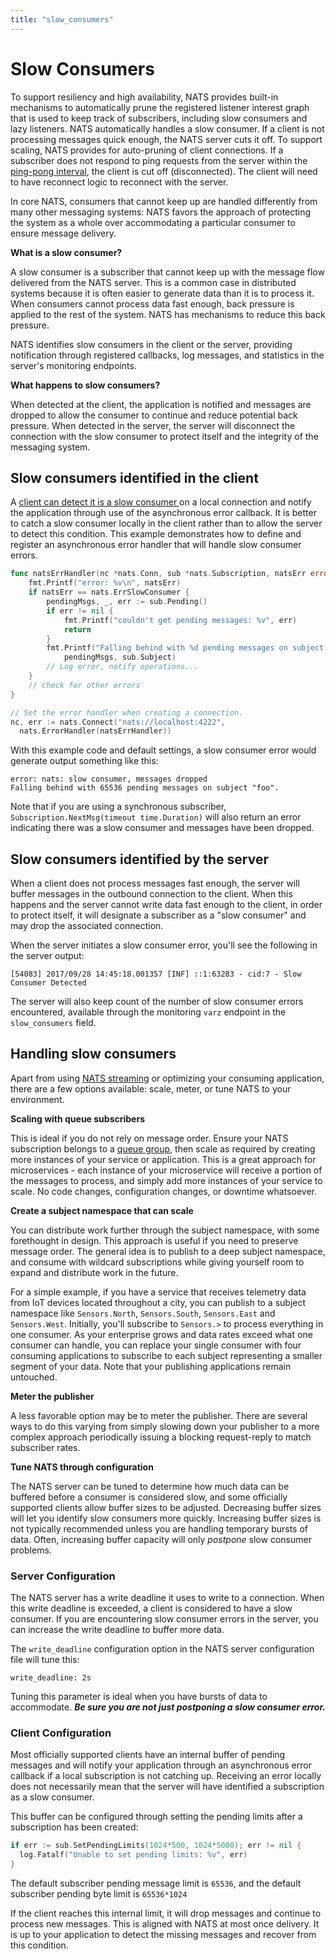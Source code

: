 ```yaml
---
title: "slow_consumers"
---
```

# Slow Consumers

To support resiliency and high availability, NATS provides built-in mechanisms to automatically prune the registered listener interest graph that is used to keep track of subscribers, including slow consumers and lazy listeners. NATS automatically handles a slow consumer. If a client is not processing messages quick enough, the NATS server cuts it off. To support scaling, NATS provides for auto-pruning of client connections. If a subscriber does not respond to ping requests from the server within the [ping-pong interval](../../reference/nats-protocol/nats-protocol/#PINGPONG), the client is cut off (disconnected). The client will need to have reconnect logic to reconnect with the server.

In core NATS, consumers that cannot keep up are handled differently from many other messaging systems: NATS favors the approach of protecting the system as a whole over accommodating a particular consumer to ensure message delivery.

**What is a slow consumer?**

A slow consumer is a subscriber that cannot keep up with the message flow delivered from the NATS server. This is a common case in distributed systems because it is often easier to generate data than it is to process it. When consumers cannot process data fast enough, back pressure is applied to the rest of the system. NATS has mechanisms to reduce this back pressure.

NATS identifies slow consumers in the client or the server, providing notification through registered callbacks, log messages, and statistics in the server's monitoring endpoints.

**What happens to slow consumers?**

When detected at the client, the application is notified and messages are dropped to allow the consumer to continue and reduce potential back pressure. When detected in the server, the server will disconnect the connection with the slow consumer to protect itself and the integrity of the messaging system.

## Slow consumers identified in the client

A [client can detect it is a slow consumer ](../../using-nats/developing-with-nats/events/slow.md#detect-a-slow-consumer-and-check-for-dropped-messages)on a local connection and notify the application through use of the asynchronous error callback. It is better to catch a slow consumer locally in the client rather than to allow the server to detect this condition. This example demonstrates how to define and register an asynchronous error handler that will handle slow consumer errors.

```go
func natsErrHandler(nc *nats.Conn, sub *nats.Subscription, natsErr error) {
    fmt.Printf("error: %v\n", natsErr)
    if natsErr == nats.ErrSlowConsumer {
        pendingMsgs, _, err := sub.Pending()
        if err != nil {
            fmt.Printf("couldn't get pending messages: %v", err)
            return
        }
        fmt.Printf("Falling behind with %d pending messages on subject %q.\n",
            pendingMsgs, sub.Subject)
        // Log error, notify operations...
    }
    // check for other errors
}

// Set the error handler when creating a connection.
nc, err := nats.Connect("nats://localhost:4222",
  nats.ErrorHandler(natsErrHandler))
```

With this example code and default settings, a slow consumer error would generate output something like this:

```
error: nats: slow consumer, messages dropped
Falling behind with 65536 pending messages on subject "foo".
```

Note that if you are using a synchronous subscriber, `Subscription.NextMsg(timeout time.Duration)` will also return an error indicating there was a slow consumer and messages have been dropped.

## Slow consumers identified by the server

When a client does not process messages fast enough, the server will buffer messages in the outbound connection to the client. When this happens and the server cannot write data fast enough to the client, in order to protect itself, it will designate a subscriber as a "slow consumer" and may drop the associated connection.

When the server initiates a slow consumer error, you'll see the following in the server output:

```
[54083] 2017/09/28 14:45:18.001357 [INF] ::1:63283 - cid:7 - Slow Consumer Detected
```

The server will also keep count of the number of slow consumer errors encountered, available through the monitoring `varz` endpoint in the `slow_consumers` field.

## Handling slow consumers

Apart from using [NATS streaming](broken-reference) or optimizing your consuming application, there are a few options available: scale, meter, or tune NATS to your environment.

**Scaling with queue subscribers**

This is ideal if you do not rely on message order. Ensure your NATS subscription belongs to a [queue group](../../nats-concepts/core-nats/queue-groups/queue.md), then scale as required by creating more instances of your service or application. This is a great approach for microservices - each instance of your microservice will receive a portion of the messages to process, and simply add more instances of your service to scale. No code changes, configuration changes, or downtime whatsoever.

**Create a subject namespace that can scale**

You can distribute work further through the subject namespace, with some forethought in design. This approach is useful if you need to preserve message order. The general idea is to publish to a deep subject namespace, and consume with wildcard subscriptions while giving yourself room to expand and distribute work in the future.

For a simple example, if you have a service that receives telemetry data from IoT devices located throughout a city, you can publish to a subject namespace like `Sensors.North`, `Sensors.South`, `Sensors.East` and `Sensors.West`. Initially, you'll subscribe to `Sensors.>` to process everything in one consumer. As your enterprise grows and data rates exceed what one consumer can handle, you can replace your single consumer with four consuming applications to subscribe to each subject representing a smaller segment of your data. Note that your publishing applications remain untouched.

**Meter the publisher**

A less favorable option may be to meter the publisher. There are several ways to do this varying from simply slowing down your publisher to a more complex approach periodically issuing a blocking request-reply to match subscriber rates.

**Tune NATS through configuration**

The NATS server can be tuned to determine how much data can be buffered before a consumer is considered slow, and some officially supported clients allow buffer sizes to be adjusted. Decreasing buffer sizes will let you identify slow consumers more quickly. Increasing buffer sizes is not typically recommended unless you are handling temporary bursts of data. Often, increasing buffer capacity will only _postpone_ slow consumer problems.

### Server Configuration

The NATS server has a write deadline it uses to write to a connection. When this write deadline is exceeded, a client is considered to have a slow consumer. If you are encountering slow consumer errors in the server, you can increase the write deadline to buffer more data.

The `write_deadline` configuration option in the NATS server configuration file will tune this:

```
write_deadline: 2s
```

Tuning this parameter is ideal when you have bursts of data to accommodate. _**Be sure you are not just postponing a slow consumer error.**_

### Client Configuration

Most officially supported clients have an internal buffer of pending messages and will notify your application through an asynchronous error callback if a local subscription is not catching up. Receiving an error locally does not necessarily mean that the server will have identified a subscription as a slow consumer.

This buffer can be configured through setting the pending limits after a subscription has been created:

```go
if err := sub.SetPendingLimits(1024*500, 1024*5000); err != nil {
  log.Fatalf("Unable to set pending limits: %v", err)
}
```

The default subscriber pending message limit is `65536`, and the default subscriber pending byte limit is `65536*1024`

If the client reaches this internal limit, it will drop messages and continue to process new messages. This is aligned with NATS at most once delivery. It is up to your application to detect the missing messages and recover from this condition.
